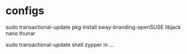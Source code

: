 # configs

sudo transactional-update pkg install sway-branding-openSUSE libjack nano thunar

sudo transactional-update shell
  zypper in ...
